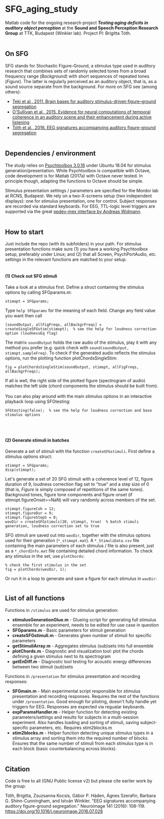 # SFG_aging_study
Matlab code for the ongoing research project _**Testing aging deficits in auditory object perception**_ at the **Sound and Speech Perception Research Group** at TTK, Budapest (Winkler lab). Project PI: Brigitta Tóth.
<br></br>
## On SFG
SFG stands for Stochastic Figure-Ground, a stimulus type used in auditory research that combines sets of randomly selected tones from a broad frequency range (*Background*) with short sequences of repeated tones (*Figure*). The latter is regularly perceived as an auditory object, that is, as a sound source separate from the background. 
For more on SFG see (among others):  
- [Teki et al., 2011. Brain bases for auditory stimulus-driven figure–ground segregation](https://www.jneurosci.org/content/jneuro/31/1/164.full.pdf)  
- [O'Sullivan et al., 2015. Evidence for neural computations of temporal coherence in an auditory scene and their enhancement during active listening](https://www.jneurosci.org/content/jneuro/35/18/7256.full.pdf)
- [Tóth et al., 2016. EEG signatures accompanying auditory figure-ground segregation](https://europepmc.org/article/PMC/5656226)
<br></br>
## Dependencies / environment
The study relies on [Psychtoolbox 3.0.16](https://psychtoolbox.org/) under Ubuntu 18.04 for stimulus generation/presentation. While Psychtoolbox is compatible with Octave, code development is for Matlab (2017a) with Octave never tested. In principle though, adapting the functions to Octave should be simple. 

Stimulus presentation settings / parameters are specified for the Mordor lab at RCNS, Budapest. We rely on a two-X-screens setup (two independent displays): one for stimulus presentation, one for control. Subject responses are recorded via standard keyboards. For EEG, TTL-logic level triggers are supported via the great [ppdev-mex interface by Andreas Widmann](https://github.com/widmann/ppdev-mex).
<br></br>
## How to start
Just include the repo (with its subfolders) in your path. For stimulus presentation functions make sure (1) you have a working Psychtoolbox setup, preferably under Linux; and (2) that all Screen, PsychPortAudio, etc. settings in the relevant functions are matched to your setup.<br></br>  
#### (1) Check out SFG stimuli 
Take a look at a stimulus first. Define a struct containing the stimulus options by calling SFGparams.m: 
```
stimopt = SFGparams;
```
Type `help SFGparams` for the meaning of each field. Change any field value you want then call
```
[soundOutput, allFigFreqs, allBackgrFreqs] = createSingleSFGstim(stimopt);  % see the help for loudness correction option (loudnessEq flag)
```
The matrix `soundOutput` holds the raw audio of the stimulus, play it with any method you prefer (e.g. quick check with `sound(soundOutput, stimopt.sampleFreq)`. To check if the generated audio reflects the stimulus options, run the plotting function plotChordsSingleStim:
```
fig = plotChordsSingleStim(soundOutput, stimopt, allFigFreqs, allBackgrFreqs);
```
If all is well, the right side of the plotted figure (spectrogram of audio) matches the left side (chord components the stimulus should be built from).<br></br>
You can also play around with the main stimulus options in an interactive playback loop using SFGtesting:
```
SFGtesting(false);  % see the help for loudness correction and base stimulus options
```
<br></br>
#### (2) Generate stimuli in batches
Generate a set of stimuli with the function `createSFGstimuli`. First define a stimulus options struct:
```
stimopt = SFGparams;
disp(stimopt);
```
Let's generate a set of 20 SFG stimuli with a coherence level of 12, figure duration of 9, loudness correction flag set to "true" and a step size of 0 (that is, *Figure* is simply composed of repetitions of the same tones). Background tones, figure tone components and figure onset (if stimopt.figureOnset==NaN) will vary randomly across members of the set. 
```
stimopt.figureCoh = 12;
stimopt.figureDur = 9;
stimopt.figureStepS = 0;
wavDir = createSFGstimuli(20, stimopt, true)  % batch stimuli generation, loudness correction set to true
```
SFG stimuli are saved out into `wavDir`, together with the stimulus options used for their generation (`*_stimopt.mat`). A `*_StimuliData.csv` file containing the main parameters of each stimulus / file is also present, just as a `*_chordInfo.mat` file containing detailed chord information. 
To check any stimulus in the set, use `plotChords`:
```
% check the first stimulus in the set
fig = plotChords(wavDir, 1);
```
Or run it in a loop to generate and save a figure for each stimulus in `wavDir`:
```
```

## List of all functions
Functions in `/stimulus` are used for stimulus generation:  
- **stimulusGenerationGlue.m** - Glueing script for generating full stimulus ensemble for an experiment, needs to be edited for use case in question  
- **SFGparams.m** - Basic parameters for stimuli generation
- **createSFGstimuli.m** - Generates given number of stimuli for specific parameters
- **getStimuliArray.m** - Aggregates stimulus (sub)sets into full ensemble
- **plotChords.m** - Diagnostic and visualization tool: plot the chords defining a given stimulus next to its spectrogram
- **getEnDiff.m** - Diagnostic tool testing for acoustic energy differences between two stimuli (sub)sets

Functions in `/presentation` for stimulus presentation and recording responses:  
- **SFGmain.m** - Main experimental script responsible for stimulus presentation and recording responses. Requires the rest of the functions under `/presentation`. Good enough for piloting, doesn't fully handle yet triggers for EEG. Responses are expected via regualar keyboards.
- **expParamsHandler.m** - Helper function for detecting existing parameters/settings and results for subjects in a multi-session experiment. Also handles loading and sorting of stimuli, saving subject-specific parameters, etc. Requires stim2blocks.m
- **stim2blocks.m** - Helper function detecting unique stimulus types in a stimulus array and sorting them into the required number of blocks. Ensures that the same number of stimuli from each stimulus type is in each block (basic counterbalancing across blocks).
<br></br>
## Citation
Code is free to all (GNU Public license v2) but please cite earlier work by the group:

Tóth, Brigitta, Zsuzsanna Kocsis, Gábor P. Háden, Ágnes Szerafin, Barbara G. Shinn-Cunningham, and István Winkler. "EEG signatures accompanying auditory figure-ground segregation." Neuroimage 141 (2016): 108-119. https://doi.org/10.1016/j.neuroimage.2016.07.028

